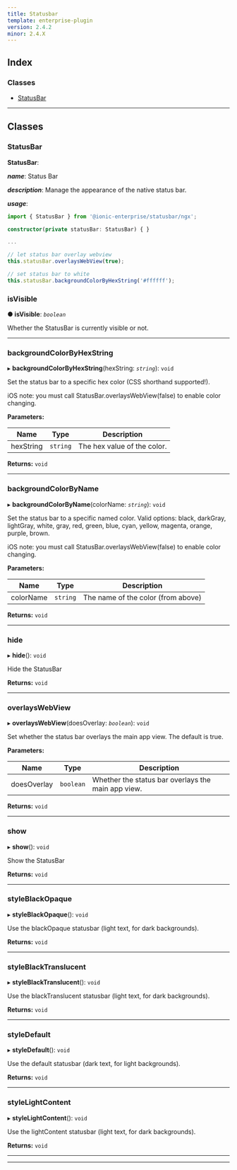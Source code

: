 ```yaml
---
title: Statusbar
template: enterprise-plugin
version: 2.4.2
minor: 2.4.X
---
```




## Index

### Classes

* [StatusBar](#statusbar)

---

## Classes

<a id="statusbar"></a>

###  StatusBar

**StatusBar**: 

*__name__*: Status Bar

*__description__*: Manage the appearance of the native status bar.

*__usage__*:
 ```typescript
import { StatusBar } from '@ionic-enterprise/statusbar/ngx';

constructor(private statusBar: StatusBar) { }

...

// let status bar overlay webview
this.statusBar.overlaysWebView(true);

// set status bar to white
this.statusBar.backgroundColorByHexString('#ffffff');
```

<a id="statusbar.isvisible"></a>

###  isVisible

**● isVisible**: *`boolean`*

Whether the StatusBar is currently visible or not.

___
<a id="statusbar.backgroundcolorbyhexstring"></a>

###  backgroundColorByHexString

▸ **backgroundColorByHexString**(hexString: *`string`*): `void`

Set the status bar to a specific hex color (CSS shorthand supported!).

iOS note: you must call StatusBar.overlaysWebView(false) to enable color changing.

**Parameters:**

| Name | Type | Description |
| ------ | ------ | ------ |
| hexString | `string` |  The hex value of the color. |

**Returns:** `void`

___
<a id="statusbar.backgroundcolorbyname"></a>

###  backgroundColorByName

▸ **backgroundColorByName**(colorName: *`string`*): `void`

Set the status bar to a specific named color. Valid options: black, darkGray, lightGray, white, gray, red, green, blue, cyan, yellow, magenta, orange, purple, brown.

iOS note: you must call StatusBar.overlaysWebView(false) to enable color changing.

**Parameters:**

| Name | Type | Description |
| ------ | ------ | ------ |
| colorName | `string` |  The name of the color (from above) |

**Returns:** `void`

___
<a id="statusbar.hide"></a>

###  hide

▸ **hide**(): `void`

Hide the StatusBar

**Returns:** `void`

___
<a id="statusbar.overlayswebview"></a>

###  overlaysWebView

▸ **overlaysWebView**(doesOverlay: *`boolean`*): `void`

Set whether the status bar overlays the main app view. The default is true.

**Parameters:**

| Name | Type | Description |
| ------ | ------ | ------ |
| doesOverlay | `boolean` |  Whether the status bar overlays the main app view. |

**Returns:** `void`

___
<a id="statusbar.show"></a>

###  show

▸ **show**(): `void`

Show the StatusBar

**Returns:** `void`

___
<a id="statusbar.styleblackopaque"></a>

###  styleBlackOpaque

▸ **styleBlackOpaque**(): `void`

Use the blackOpaque statusbar (light text, for dark backgrounds).

**Returns:** `void`

___
<a id="statusbar.styleblacktranslucent"></a>

###  styleBlackTranslucent

▸ **styleBlackTranslucent**(): `void`

Use the blackTranslucent statusbar (light text, for dark backgrounds).

**Returns:** `void`

___
<a id="statusbar.styledefault"></a>

###  styleDefault

▸ **styleDefault**(): `void`

Use the default statusbar (dark text, for light backgrounds).

**Returns:** `void`

___
<a id="statusbar.stylelightcontent"></a>

###  styleLightContent

▸ **styleLightContent**(): `void`

Use the lightContent statusbar (light text, for dark backgrounds).

**Returns:** `void`

___

___

